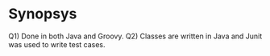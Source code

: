 # Synopsys
Q1) Done in both Java and Groovy.
Q2) Classes are written in Java and Junit was used to write test cases.
